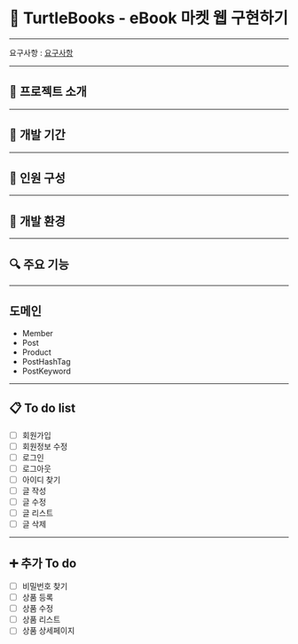 
# :turtle: TurtleBooks - eBook 마켓 웹 구현하기

---

요구사항 : [요구사항](https://likelion.notion.site/b029e8aa609b4aedb37d3576b0109294?v=328ea8e7c4194c029b779f5e0afa29ba)

---
## :notebook: 프로젝트 소개

---

##  :date: 개발 기간

---

## :eyes: 인원 구성

---

## :hammer: 개발 환경

---

## :mag: 주요 기능

---

## 도메인
* Member
* Post
* Product
* PostHashTag
* PostKeyword



---
## :clipboard: To do list
- [ ] 회원가입
- [ ] 회원정보 수정
- [ ] 로그인
- [ ] 로그아웃
- [ ] 아이디 찾기
- [ ] 글 작성
- [ ] 글 수정
- [ ] 글 리스트
- [ ] 글 삭제
---
## :heavy_plus_sign: 추가 To do
- [ ] 비밀번호 찾기
- [ ] 상품 등록
- [ ] 상품 수정
- [ ] 상품 리스트
- [ ] 상품 상세페이지
